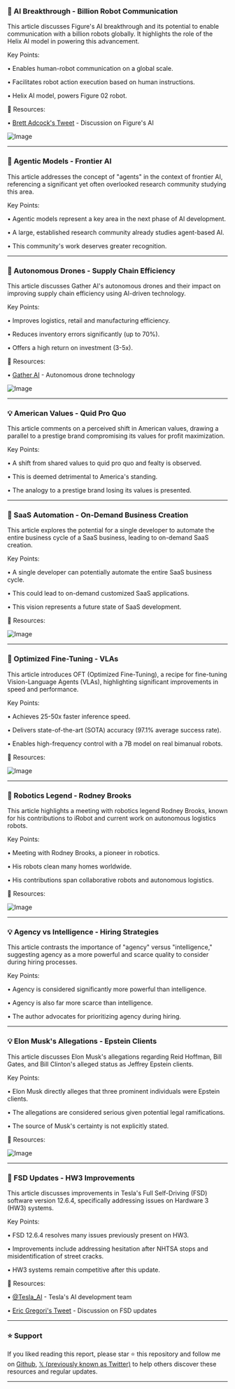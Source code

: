 ### 🤖 AI Breakthrough - Billion Robot Communication

This article discusses Figure's AI breakthrough and its potential to enable communication with a billion robots globally.  It highlights the role of the Helix AI model in powering this advancement.

Key Points:

• Enables human-robot communication on a global scale.


• Facilitates robot action execution based on human instructions.


• Helix AI model, powers Figure 02 robot.


🔗 Resources:

• [Brett Adcock's Tweet](https://x.com/adcock_brett/status/1895957954966474908) - Discussion on Figure's AI


![Image](https://pbs.twimg.com/amplify_video_thumb/1895957878135312384/img/UYCV0o7dmJITdwa4.jpg)


---

### 🤖 Agentic Models - Frontier AI

This article addresses the concept of "agents" in the context of frontier AI, referencing a significant yet often overlooked research community studying this area.

Key Points:

• Agentic models represent a key area in the next phase of AI development.


• A large, established research community already studies agent-based AI.


• This community's work deserves greater recognition.



---

### 🚀 Autonomous Drones - Supply Chain Efficiency

This article discusses Gather AI's autonomous drones and their impact on improving supply chain efficiency using AI-driven technology.

Key Points:

• Improves logistics, retail and manufacturing efficiency.


• Reduces inventory errors significantly (up to 70%).


• Offers a high return on investment (3-5x).


🔗 Resources:

• [Gather AI](https://x.com/gather_ai) - Autonomous drone technology


![Image](https://pbs.twimg.com/media/Gk-ZBD2WEAAiHiM?format=jpg&name=small)


---

### 💡  American Values - Quid Pro Quo

This article comments on a perceived shift in American values, drawing a parallel to a prestige brand compromising its values for profit maximization.

Key Points:

•  A shift from shared values to quid pro quo and fealty is observed.


• This is deemed detrimental to America's standing.


• The analogy to a prestige brand losing its values is presented.



---

### 🚀 SaaS Automation - On-Demand Business Creation

This article explores the potential for a single developer to automate the entire business cycle of a SaaS business, leading to on-demand SaaS creation.

Key Points:

• A single developer can potentially automate the entire SaaS business cycle.


• This could lead to on-demand customized SaaS applications.


• This vision represents a future state of SaaS development.


🔗 Resources:

![Image](https://pbs.twimg.com/media/Gk-Bo_5WoAAc_l7?format=png&name=small)


---

### 🤖 Optimized Fine-Tuning - VLAs

This article introduces OFT (Optimized Fine-Tuning), a recipe for fine-tuning Vision-Language Agents (VLAs), highlighting significant improvements in speed and performance.

Key Points:

• Achieves 25-50x faster inference speed.


• Delivers state-of-the-art (SOTA) accuracy (97.1% average success rate).


• Enables high-frequency control with a 7B model on real bimanual robots.


🔗 Resources:

![Image](https://pbs.twimg.com/ext_tw_video_thumb/1895496207637856257/pu/img/SAid-YhrZGDsdcWL.jpg)


---

### 🤖 Robotics Legend - Rodney Brooks

This article highlights a meeting with robotics legend Rodney Brooks, known for his contributions to iRobot and current work on autonomous logistics robots.

Key Points:

• Meeting with Rodney Brooks, a pioneer in robotics.


• His robots clean many homes worldwide.


• His contributions span collaborative robots and autonomous logistics.


🔗 Resources:

![Image](https://pbs.twimg.com/media/Gk9_bvFaQAEKe2Q?format=jpg&name=small)


---

### 💡 Agency vs Intelligence - Hiring Strategies

This article contrasts the importance of "agency" versus "intelligence," suggesting agency as a more powerful and scarce quality to consider during hiring processes.

Key Points:

• Agency is considered significantly more powerful than intelligence.


• Agency is also far more scarce than intelligence.


• The author advocates for prioritizing agency during hiring.



---

### 💡 Elon Musk's Allegations - Epstein Clients

This article discusses Elon Musk's allegations regarding Reid Hoffman, Bill Gates, and Bill Clinton's alleged status as Jeffrey Epstein clients.

Key Points:

• Elon Musk directly alleges that three prominent individuals were Epstein clients.


• The allegations are considered serious given potential legal ramifications.


•  The source of Musk's certainty is not explicitly stated.


🔗 Resources:

![Image](https://pbs.twimg.com/amplify_video_thumb/1895585420018122752/img/9XatvzG0BesuOCKz.jpg)


---

### 🤖 FSD Updates - HW3 Improvements

This article discusses improvements in Tesla's Full Self-Driving (FSD) software version 12.6.4, specifically addressing issues on Hardware 3 (HW3) systems.

Key Points:

• FSD 12.6.4 resolves many issues previously present on HW3.


• Improvements include addressing hesitation after NHTSA stops and misidentification of street cracks.


• HW3 systems remain competitive after this update.


🔗 Resources:

• [@Tesla_AI](https://x.com/Tesla_AI) - Tesla's AI development team


• [Eric Gregori's Tweet](https://x.com/EricGregori70/status/1895798739643641915) - Discussion on FSD updates


---

### ⭐️ Support

If you liked reading this report, please star ⭐️ this repository and follow me on [Github](https://github.com/Drix10), [𝕏 (previously known as Twitter)](https://x.com/DRIX_10_) to help others discover these resources and regular updates.

---